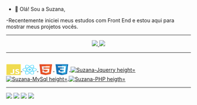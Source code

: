 - 👋 Olá! Sou a Suzana,

-Recentemente iniciei meus estudos com Front End e estou aqui para mostrar meus projetos vocês.
 <hr>


<div align="center">
  <a href="https://github.com/suzana-s">
  <img height="160em" src="https://github-readme-stats.vercel.app/api?username=suzana-s&show_icons=true&theme=material-palenight&include_all_commits=true&count_private=true"/>
  <img height="150em" src="https://github-readme-stats.vercel.app/api/top-langs/?username=suzana-s&layout=compact&langs_count=7&theme=material-palenight"/>
</div>

<hr>

<div style="display: inline_block"><br>

  <img align="center" alt="Suzana-Js" height="30" width="40" src="https://raw.githubusercontent.com/devicons/devicon/master/icons/javascript/javascript-plain.svg">
  <img align="center" alt="Suzana-React" height="30" width="40" src="https://raw.githubusercontent.com/devicons/devicon/master/icons/react/react-original.svg">
  <img align="center" alt="Suzana-HTML" height="30" width="40" src="https://raw.githubusercontent.com/devicons/devicon/master/icons/html5/html5-original.svg">
  <img align="center" alt="Suzana-CSS" height="30" width="40" src="https://raw.githubusercontent.com/devicons/devicon/master/icons/css3/css3-original.svg">
  <img align="center" alt="Suzana-Jquerry height="30" width="40" src="https://cdn.jsdelivr.net/gh/devicons/devicon/icons/jquery/jquery-plain-wordmark.svg" />
  <img align="center" alt="Suzana-MySql height="30" width="40" src="https://cdn.jsdelivr.net/gh/devicons/devicon/icons/mysql/mysql-original.svg" />
  <img align="center" alt="Suzana-PHP heigth="30" width="40" src="https://cdn.jsdelivr.net/gh/devicons/devicon/icons/php/php-plain.svg" />
 
</div>

<hr>

<div>
  
  <a href="https://instagram.com/suzana.slls" target="_blank"><img src="https://img.shields.io/badge/-Instagram-%23E4405F?style=for-the-badge&logo=instagram&logoColor=white" target="_blank"></a>
  <a href = "mailto:suzanasales32@gmail.com"><img src="https://img.shields.io/badge/-Gmail-%23333?style=for-the-badge&logo=gmail&logoColor=white" target="_blank"></a>
  <a href="https://www.linkedin.com/in/suzana-sales-720366208/" target="_blank"><img src="https://img.shields.io/badge/-LinkedIn-%230077B5?style=for-the-badge&logo=linkedin&logoColor=white" target="_blank"></a> 
  <a href="https://api.whatsapp.com/send?phone=+5588996084819"><img src="https://img.shields.io/badge/WhatsApp-25D366?style=for-the-badge&logo=whatsapp&logoColor=white"></a>
 
</div>
  
